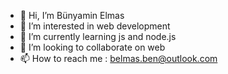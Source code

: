 - 👋 Hi, I’m Bünyamin Elmas
- 👀 I’m interested in  web development
- 🌱 I’m currently learning js and node.js
- 💞️ I’m looking to collaborate on web
- 📫 How to reach me : belmas.ben@outlook.com

<!---
benyodiamond/benyodiamond is a ✨ special ✨ repository because its `README.md` (this file) appears on your GitHub profile.
You can click the Preview link to take a look at your changes.
--->

